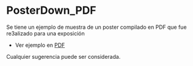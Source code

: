 # PosterDown_PDF
Se tiene un ejemplo de muestra de un poster compilado en PDF que fue re3alizado para una exposición
- Ver ejemplo en [PDF](https://github.com/OscarChulloP/PosterDown_PDF/blob/main/Post.pdf)

Cualquier sugerencia puede ser considerada.